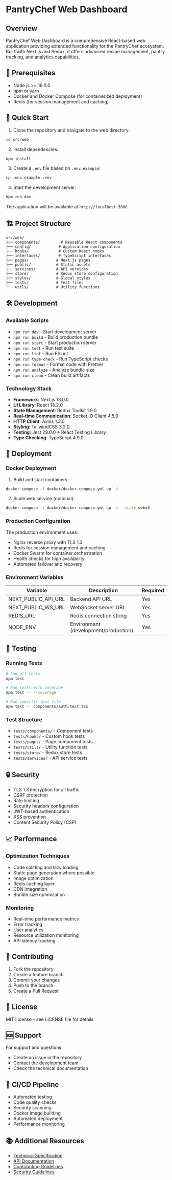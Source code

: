 # PantryChef Web Dashboard

## Overview

PantryChef Web Dashboard is a comprehensive React-based web application providing extended functionality for the PantryChef ecosystem. Built with Next.js and Redux, it offers advanced recipe management, pantry tracking, and analytics capabilities.

## 🔧 Prerequisites

- Node.js >= 16.0.0
- npm or yarn
- Docker and Docker Compose (for containerized deployment)
- Redis (for session management and caching)

## 🚀 Quick Start

1. Clone the repository and navigate to the web directory:
```bash
cd src/web
```

2. Install dependencies:
```bash
npm install
```

3. Create a `.env` file based on `.env.example`:
```bash
cp .env.example .env
```

4. Start the development server:
```bash
npm run dev
```

The application will be available at `http://localhost:3000`

## 🏗️ Project Structure

```
src/web/
├── components/         # Reusable React components
├── config/            # Application configuration
├── hooks/             # Custom React hooks
├── interfaces/        # TypeScript interfaces
├── pages/            # Next.js pages
├── public/           # Static assets
├── services/         # API services
├── store/            # Redux store configuration
├── styles/           # Global styles
├── tests/            # Test files
└── utils/            # Utility functions
```

## 🛠️ Development

### Available Scripts

- `npm run dev` - Start development server
- `npm run build` - Build production bundle
- `npm run start` - Start production server
- `npm run test` - Run test suite
- `npm run lint` - Run ESLint
- `npm run type-check` - Run TypeScript checks
- `npm run format` - Format code with Prettier
- `npm run analyze` - Analyze bundle size
- `npm run clean` - Clean build artifacts

### Technology Stack

- **Framework**: Next.js 13.0.0
- **UI Library**: React 18.2.0
- **State Management**: Redux Toolkit 1.9.0
- **Real-time Communication**: Socket.IO Client 4.5.0
- **HTTP Client**: Axios 1.3.0
- **Styling**: TailwindCSS 3.2.0
- **Testing**: Jest 29.0.0 + React Testing Library
- **Type Checking**: TypeScript 4.9.0

## 🚢 Deployment

### Docker Deployment

1. Build and start containers:
```bash
docker-compose -f docker/docker-compose.yml up -d
```

2. Scale web service (optional):
```bash
docker-compose -f docker/docker-compose.yml up -d --scale web=3
```

### Production Configuration

The production environment uses:
- Nginx reverse proxy with TLS 1.3
- Redis for session management and caching
- Docker Swarm for container orchestration
- Health checks for high availability
- Automated failover and recovery

### Environment Variables

| Variable | Description | Required |
|----------|-------------|----------|
| NEXT_PUBLIC_API_URL | Backend API URL | Yes |
| NEXT_PUBLIC_WS_URL | WebSocket server URL | Yes |
| REDIS_URL | Redis connection string | Yes |
| NODE_ENV | Environment (development/production) | Yes |

## 🧪 Testing

### Running Tests

```bash
# Run all tests
npm test

# Run tests with coverage
npm test -- --coverage

# Run specific test file
npm test -- components/auth.test.tsx
```

### Test Structure

- `tests/components/` - Component tests
- `tests/hooks/` - Custom hook tests
- `tests/pages/` - Page component tests
- `tests/utils/` - Utility function tests
- `tests/store/` - Redux store tests
- `tests/services/` - API service tests

## 🔒 Security

- TLS 1.3 encryption for all traffic
- CSRF protection
- Rate limiting
- Security headers configuration
- JWT-based authentication
- XSS prevention
- Content Security Policy (CSP)

## 📈 Performance

### Optimization Techniques

- Code splitting and lazy loading
- Static page generation where possible
- Image optimization
- Redis caching layer
- CDN integration
- Bundle size optimization

### Monitoring

- Real-time performance metrics
- Error tracking
- User analytics
- Resource utilization monitoring
- API latency tracking

## 🤝 Contributing

1. Fork the repository
2. Create a feature branch
3. Commit your changes
4. Push to the branch
5. Create a Pull Request

## 📝 License

MIT License - see LICENSE file for details

## 🆘 Support

For support and questions:
- Create an issue in the repository
- Contact the development team
- Check the technical documentation

## 🔄 CI/CD Pipeline

- Automated testing
- Code quality checks
- Security scanning
- Docker image building
- Automated deployment
- Performance monitoring

## 📚 Additional Resources

- [Technical Specification](../docs/technical-spec.md)
- [API Documentation](../docs/api-spec.md)
- [Contributing Guidelines](../docs/contributing.md)
- [Security Guidelines](../docs/security.md)